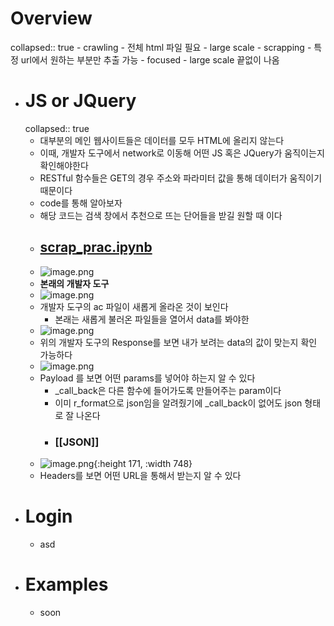 # Overview
collapsed:: true
	- crawling
		- 전체 html 파일 필요
		- large scale
	- scrapping
		- 특정 url에서 원하는 부분만 추출 가능
		- focused - large scale 끝없이 나옴
- # JS or JQuery
  collapsed:: true
	- 대부분의 메인 웹사이트들은 데이터를 모두 HTML에 올리지 않는다
	- 이때, 개발자 도구에서 network로 이동해 어떤 JS 혹은 JQuery가 움직이는지 확인해야한다
	- RESTful 함수들은 GET의 경우 주소와 파라미터 값을 통해 데이터가 움직이기 때문이다
	- code를 통해 알아보자
	- 해당 코드는 검색 창에서 추천으로 뜨는 단어들을 받길 원할 때 이다
	- ## [scrap_prac.ipynb](../assets/scrap_prac_1710854649417_0.ipynb)
	- ![image.png](../assets/image_1710854783739_0.png)
	- **본래의 개발자 도구**
	- ![image.png](../assets/image_1710854833997_0.png)
	- 개발자 도구의 ac 파일이 새롭게 올라온 것이 보인다
		- 본래는 새롭게 불러온 파일들을 열어서 data를 봐야한
	- ![image.png](../assets/image_1710854887792_0.png)
	- 위의 개발자 도구의 Response를 보면 내가 보려는 data의 값이 맞는지 확인 가능하다
	- ![image.png](../assets/image_1710854936542_0.png)
	- Payload 를 보면 어떤 params를 넣어야 하는지 알 수 있다
		- _call_back은 다른 함수에 들어가도록 만들어주는 param이다
		- 이미 r_format으로 json임을 알려줬기에 _call_back이 없어도 json 형태로 잘 나온다
		- ### [[JSON]]
	- ![image.png](../assets/image_1710855223762_0.png){:height 171, :width 748}
	- Headers를 보면 어떤 URL을 통해서 받는지 알 수 있다
- # Login
	- asd
- # Examples
	- soon